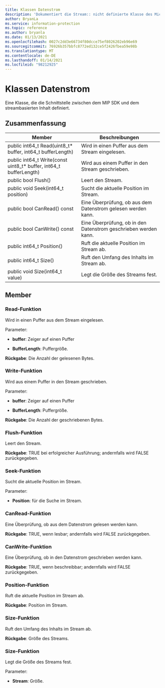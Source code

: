 ```yaml
---
title: Klassen Datenstrom
description: 'Dokumentiert die Stream:: nicht definierte Klasse des Microsoft Information Protection (MIP) SDK.'
author: BryanLa
ms.service: information-protection
ms.topic: reference
ms.author: bryanla
ms.date: 01/13/2021
ms.openlocfilehash: 0027c2dd3e66734f80dcce75ef8026202eb96e69
ms.sourcegitcommit: 76926b357bbfc8772ed132ce5f2426fbea59e98b
ms.translationtype: MT
ms.contentlocale: de-DE
ms.lasthandoff: 01/14/2021
ms.locfileid: "98212925"
---
```

# <a name="class-stream"></a>Klassen Datenstrom 
Eine Klasse, die die Schnittstelle zwischen dem MIP SDK und dem streambasierten Inhalt definiert.
  
## <a name="summary"></a>Zusammenfassung
 Member                        | Beschreibungen                                
--------------------------------|---------------------------------------------
public int64_t Read(uint8_t* buffer, int64_t bufferLength)  |  Wird in einen Puffer aus dem Stream eingelesen.
public int64_t Write(const uint8_t* buffer, int64_t bufferLength)  |  Wird aus einem Puffer in den Stream geschrieben.
public bool Flush()  |  Leert den Stream.
public void Seek(int64_t position)  |  Sucht die aktuelle Position im Stream.
public bool CanRead() const  |  Eine Überprüfung, ob aus dem Datenstrom gelesen werden kann.
public bool CanWrite() const  |  Eine Überprüfung, ob in den Datenstrom geschrieben werden kann.
public int64_t Position()  |  Ruft die aktuelle Position im Stream ab.
public int64_t Size()  |  Ruft den Umfang des Inhalts im Stream ab.
public void Size(int64_t value)  |  Legt die Größe des Streams fest.
  
## <a name="members"></a>Member
  
### <a name="read-function"></a>Read-Funktion
Wird in einen Puffer aus dem Stream eingelesen.

Parameter:  
* **buffer**: Zeiger auf einen Puffer 


* **BufferLength**: Puffergröße. 



  
**Rückgabe**: Die Anzahl der gelesenen Bytes.
  
### <a name="write-function"></a>Write-Funktion
Wird aus einem Puffer in den Stream geschrieben.

Parameter:  
* **buffer**: Zeiger auf einen Puffer 


* **BufferLength**: Puffergröße. 



  
**Rückgabe**: Die Anzahl der geschriebenen Bytes.
  
### <a name="flush-function"></a>Flush-Funktion
Leert den Stream.

  
**Rückgabe**: TRUE bei erfolgreicher Ausführung; andernfalls wird FALSE zurückgegeben.
  
### <a name="seek-function"></a>Seek-Funktion
Sucht die aktuelle Position im Stream.

Parameter:  
* **Position**: für die Suche im Stream.


  
### <a name="canread-function"></a>CanRead-Funktion
Eine Überprüfung, ob aus dem Datenstrom gelesen werden kann.

  
**Rückgabe**: TRUE, wenn lesbar; andernfalls wird FALSE zurückgegeben.
  
### <a name="canwrite-function"></a>CanWrite-Funktion
Eine Überprüfung, ob in den Datenstrom geschrieben werden kann.

  
**Rückgabe**: TRUE, wenn beschreibbar; andernfalls wird FALSE zurückgegeben.
  
### <a name="position-function"></a>Position-Funktion
Ruft die aktuelle Position im Stream ab.

  
**Rückgabe**: Position im Stream.
  
### <a name="size-function"></a>Size-Funktion
Ruft den Umfang des Inhalts im Stream ab.

  
**Rückgabe**: Größe des Streams.
  
### <a name="size-function"></a>Size-Funktion
Legt die Größe des Streams fest.

Parameter:  
* **Stream**: Größe.

